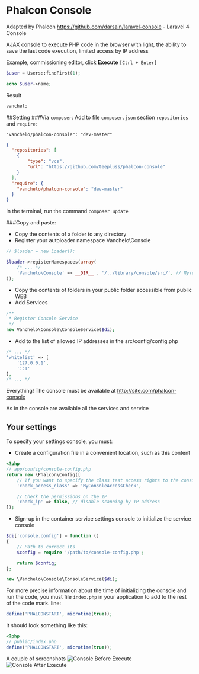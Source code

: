 Phalcon Console
===============
Adapted by Phalcon https://github.com/darsain/laravel-console - Laravel 4 Console

AJAX console to execute PHP code in the browser with light, the ability to save the last code execution, limited access by IP address

Example, commissioning editor, click **Execute** `[Ctrl + Enter]`
 ```php
 $user = Users::findFirst(1);

 echo $user->name;
 ```
 Result
 ```php
 vanchelo
 ```

##Setting
###Via `composer`:
Add to file `composer.json` section `repositories` and `require`:
```
"vanchelo/phalcon-console": "dev-master"
```

```json
{
  "repositories": [
    {
        "type": "vcs",
        "url": "https://github.com/teepluss/phalcon-console"
    }
  ],
  "require": {
    "vanchelo/phalcon-console": "dev-master"
  }
}
```
In the terminal, run the command `composer update`


###Copy and paste:
* Copy the contents of a folder to any directory
* Register your autoloader namespace Vanchelo\Console
```php
// $loader = new Loader();

$loader->registerNamespaces(array(
    /* ... */
    'Vanchelo\Console' => __DIR__ . '/../library/console/src/', // Путь может быть другим
));
```

* Copy the contents of folders in your public folder accessible from public WEB
* Add Services

```php
/**
 * Register Console Service
 */
new Vanchelo\Console\ConsoleService($di);
```

* Add to the list of allowed IP addresses in the src/config/config.php

```php
/* ... */
'whitelist' => [
    '127.0.0.1',
    '::1'
],
/* ... */
```

Everything! The console must be available at http://site.com/phalcon-console

As in the console are available all the services and service

## Your settings
To specify your settings console, you must:
- Create a configuration file in a convenient location, such as this content
```php
<?php
// app/config/console-config.php
return new \Phalcon\Config([
    // If you want to specify the class test access rights to the console
    'check_access_class' => 'MyConsoleAccessCheck',

    // Check the permissions on the IP
    'check_ip' => false, // disable scanning by IP address
]);
```
- Sign-up in the container service settings console to initialize the service console
```php
$di['console.config'] = function ()
{
    // Path to correct its
    $config = require '/path/to/console-config.php';

    return $config;
};

new \Vanchelo\Console\ConsoleService($di);
```

For more precise information about the time of initializing the console and run the code, you must file `index.php` in your application to add to the rest of the code mark. line:

```php
define('PHALCONSTART', microtime(true));
```
It should look something like this:
```php
<?php
// public/index.php
define('PHALCONSTART', microtime(true));
```

A couple of screenshots
![Console Before Execute](http://i58.fastpic.ru/big/2013/1221/9d/fddb76f0f45ab5b665144e8dc7cd6f9d.jpg "Консоль до выполнеиня")
![Console After Execute](http://i58.fastpic.ru/big/2013/1221/19/a60efe026438b9a17b0ff8e73470ec19.jpg "Консоль после выполнеиня")
